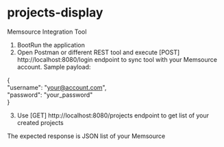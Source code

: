 # projects-display

Memsource Integration Tool


1. BootRun the application
2. Open Postman or different REST tool and execute [POST] http://localhost:8080/login endpoint to sync tool with your Memsource account. Sample payload:
   
{  
    "username": "your@account.com",  
    "password": "your_password"  
}

3. Use [GET] http://localhost:8080/projects endpoint to get list of your created projects

The expected response is JSON list of your Memsource
